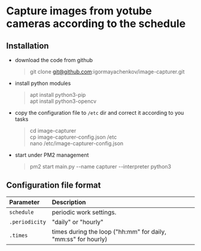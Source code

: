 Capture images from yotube cameras according to the schedule
============================================================
Installation
----------------
- download the code from github
    > git clone git@github.com:igormayachenkov/image-capturer.git
- install python modules
    > apt install python3-pip  
    apt install python3-opencv
- copy the configuration file to `/etc` dir and correct it according to you tasks
    > cd image-capturer   
    cp image-capturer-config.json /etc   
    nano /etc/image-capturer-config.json
- start under PM2 management
    > pm2 start main.py --name capturer --interpreter python3

Configuration file format
--------------------------
| Parameter                 | Description                                                   |
| :---------------          |:-----------------------------------------------------------   |
| `schedule`                | periodic work settings.                                       |
|   `.periodicity`          | "daily" or "hourly"                                           |
|   `.times`                | times during the loop ("hh:mm" for daily, "mm:ss" for hourly)|
